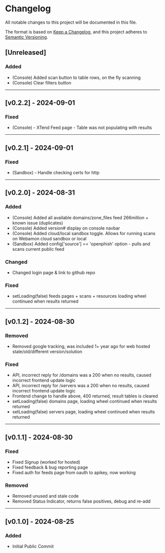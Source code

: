 # Changelog

All notable changes to this project will be documented in this file.

The format is based on [Keep a Changelog](https://keepachangelog.com/en/1.0.0/),
and this project adheres to [Semantic Versioning](https://semver.org/spec/v2.0.0.html).

## [Unreleased]

### Added
- (Console) Added scan button to table rows, on the fly scanning
- (Console) Clear filters button

---
## [v0.2.2] - 2024-09-01

### Fixed
- (Console) - XTend Feed page - Table was not populating with results

---
## [v0.2.1] - 2024-09-01

### Fixed
- (Sandbox) - Handle checking certs for http 

---
## [v0.2.0] - 2024-08-31

### Added
- (Console) Added all available domains/zone_files feed 266million + known issue (duplicates)
- (Console) Added version# display on console navbar
- (Console) Added cloud/local sandbox toggle. Allows for running scans on Webamon cloud sandbox or local
- (Sandbox) Added config['source'] == 'openphish' option - pulls and scans current public feed

### Changed
- Changed login page & link to github repo

### Fixed
- setLoading(false) feeds pages + scans + resources loading wheel continued when results returned

---
## [v0.1.2] - 2024-08-30

### Removed
- Removed google tracking, was included 1+ year ago for web hosted stale/old/different version/solution

### Fixed
- API, incorrect reply for /domains was a 200 when no results, caused incorrect frontend update logic
- API, incorrect reply for /servers was a 200 when no results, caused incorrect frontend update logic
- Frontend change to handle above, 400 returned, result tables is cleared
- setLoading(false) domains page, loading wheel continued when results returned
- setLoading(false) servers page, loading wheel continued when results returned
---

## [v0.1.1] - 2024-08-30

### Fixed
- Fixed Signup (worked for hosted)
- Fixed feedback & bug reporting page
- Fixed auth for feeds page from oauth to apikey, now working

### Removed
- Removed unused and stale code
- Removed Status Indicator, returns false positives, debug and re-add

---

## [v0.1.0] - 2024-08-25
### Added
- Initial Public Commit
